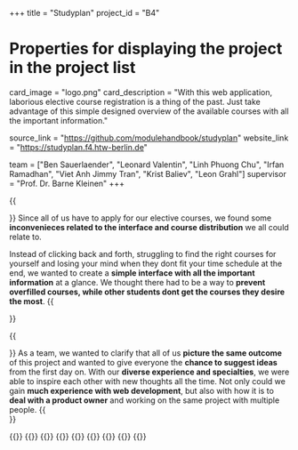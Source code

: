 +++
title = "Studyplan"
project_id = "B4"

# Properties for displaying the project in the project list
card_image = "logo.png"
card_description = "With this web application, laborious elective course registration is a thing of the past. Just take advantage of this simple designed overview of the available courses with all the important information."


source_link = "https://github.com/modulehandbook/studyplan"
website_link = "https://studyplan.f4.htw-berlin.de"


team = ["Ben Sauerlaender", "Leonard Valentin", "Linh Phuong Chu", "Irfan Ramadhan", "Viet Anh Jimmy Tran", "Krist Baliev", "Leon Grahl"]
supervisor = "Prof. Dr. Barne Kleinen"
+++

{{<section title="Our Goal">}}
Since all of us have to apply for our elective courses, we found some **inconvenieces related to the interface and course distribution** we all could relate to.

Instead of clicking back and forth, struggling to find the right courses for yourself and losing your mind when they dont fit your time schedule at the end, we wanted to create a **simple interface with all the important information** at a glance. We thought there had to be a way to **prevent overfilled courses, while other students dont get the courses they desire the most**.
{{</section>}}

{{<section title="The Team">}}
As a team, we wanted to clarify that all of us **picture the same outcome** of this project and wanted to give everyone the **chance to suggest ideas** from the first day on. With our **diverse experience and specialties**, we were able to inspire each other with new thoughts all the time.
Not only could we gain **much experience with web development**, but also with how it is to **deal with a product owner** and working on the same project with multiple people.
{{</section >}}

{{<gallery>}}
{{<team-member image="ben.jpeg" name="Ben">}}
{{<team-member image="leonard.png" name="Leonard">}}
{{<team-member image="jimmy.png" name="Jimmy">}}
{{<team-member image="leon.jpg" name="Leon">}}
{{<team-member image="krist.png" name="Krist">}}
{{<team-member image="linh.jpg" name="Linh">}}
{{<team-member image="irfan.jpeg" name="Irfan">}}
{{</gallery>}}
